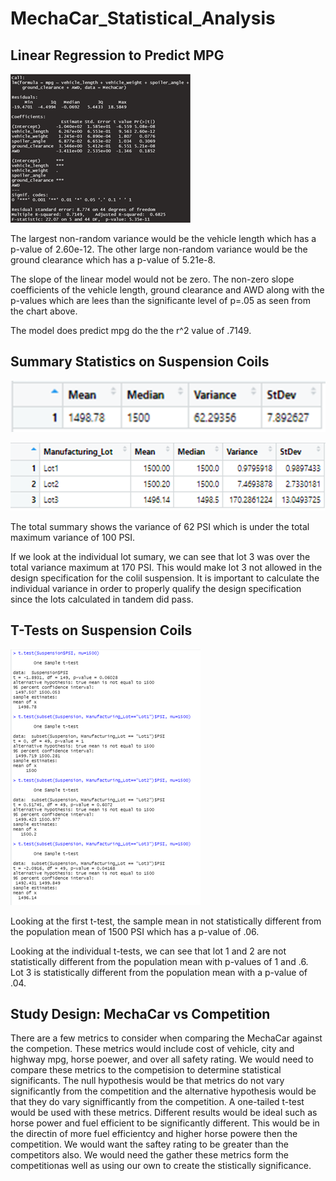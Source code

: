 # MechaCar_Statistical_Analysis


## Linear Regression to Predict MPG

![](Resources/mpg_linear_regression.png)

The largest non-random variance would be the vehicle length which has a p-value of 2.60e-12.   The other large non-random variance would
be the ground clearance which has a p-value of 5.21e-8.

The slope of the linear model would not be zero.   The non-zero slope coefficients of the vehicle length, ground clearance and AWD along with
the p-values which are lees than the significante level of p=.05 as seen from the chart above.

The model does predict mpg do the the r^2 value of .7149.


## Summary Statistics on Suspension Coils

![](Resources/suspension_total_summary.png)

![](Resources/lot_summary.png)

The total summary shows the variance of 62 PSI which is under the total maximum variance of 100 PSI.

If we look at the individual lot sumary, we can see that lot 3 was over the total variance maximum at 170 PSI.   This would make lot 3 not allowed
in the design specification for the colil suspension.   It is important to calculate the individual variance in order to properly qualify the design
specification since the lots calculated in tandem did pass.


## T-Tests on Suspension Coils

![](Resources/t_tests_suspension_coils.png)

Looking at the first t-test, the sample mean in not statistically different from the population mean of 1500 PSI which has a p-value of .06.

Looking at the individual t-tests, we can see that lot 1 and 2 are not statistically different from the population mean with p-values of 1 and .6.  
Lot 3 is statistically different from the population mean with a p-value of .04.


## Study Design: MechaCar vs Competition


There are a few metrics to consider when comparing the MechaCar against the competion.   These metrics would include cost of vehicle, city and highway mpg,
horse poewer, and over all safety rating.   We would need to compare these metrics to the competision to determine statistical significants.   The null hypothesis
would be that metrics do not vary significantly from the competition and the alternative hypothesis would be that they do vary signifficantly from the competition.
A one-tailed t-test would be used with these metrics.   Different results would be ideal such as horse power and fuel efficient to be significantly different.
This would be in the directin of more fuel efficientcy and higher horse powere then the competition.  We would want the saftey rating to be greater than the competitors also.   We would need the gather these metrics form the competitionas well as using our own to create the stistically significance.





